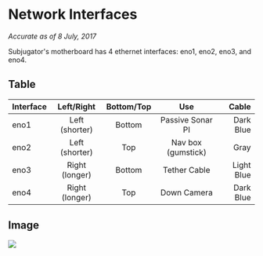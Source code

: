 # Network Interfaces
_Accurate as of 8 July, 2017_

Subjugator's motherboard has 4 ethernet interfaces: eno1, eno2, eno3, and eno4.


## Table
| Interface        | Left/Right  | Bottom/Top | Use              |  Cable |
| :------------- |:-------------:| :-----:|:-----:| -----:| 
| eno1          | Left (shorter) | Bottom     | Passive Sonar PI | Dark Blue
| eno2          | Left (shorter) | Top        | Nav box (gumstick) |  Gray 
| eno3          | Right (longer) | Bottom     | Tether Cable | Light Blue
| eno4          | Right (longer) | Top        | Down Camera  | Dark Blue

## Image
![](http://i.imgur.com/Aa1ZfE3.jpg)






